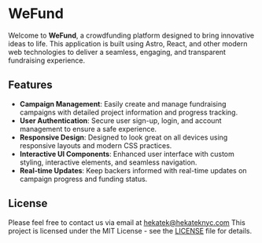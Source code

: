 # WeFund

Welcome to **WeFund**, a crowdfunding platform designed to bring innovative ideas to life. This application is built using Astro, React, and other modern web technologies to deliver a seamless, engaging, and transparent fundraising experience.

## Features

- **Campaign Management**: Easily create and manage fundraising campaigns with detailed project information and progress tracking.
- **User Authentication**: Secure user sign-up, login, and account management to ensure a safe experience.
- **Responsive Design**: Designed to look great on all devices using responsive layouts and modern CSS practices.
- **Interactive UI Components**: Enhanced user interface with custom styling, interactive elements, and seamless navigation.
- **Real-time Updates**: Keep backers informed with real-time updates on campaign progress and funding status.

## License

Please feel free to contact us via email at [hekatek@hekateknyc.com](mailto:hekatek@hekateknyc.com)
This project is licensed under the MIT License - see the [LICENSE](LICENSE) file for details.
